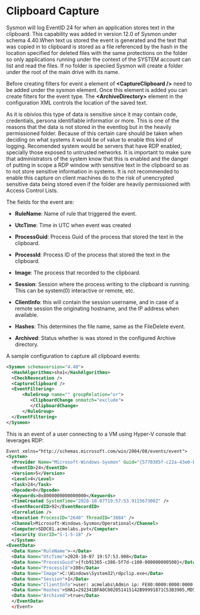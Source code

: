 Clipboard Capture
=================

Sysmon will log EventID 24 for when an application stores text in the clipboard. This capability was added in version 12.0 of Sysmon under schema 4.40.When text us stored the event is generated and the text that was copied in to clipboard is stored as a file referenced by the hash in the location specified for deleted files with the same protections on the folder so only applications running under the context of the SYSTEM account can list and read the files. If no folder is speciied Sysmon will create a folder under the root of the main drive with its name. 

Before creating filters for event a element of **\<CaptureClipboard \/\>** need to be added under the sysmon element. Once this element is added you can create filters for the event type. The **\<ArchiveDirectory\>** element in the configuration XML controls the location of the saved text. 

As it is obivios this type of data is sensitive since it may contain code, credentials, persona identifiable informatior or more. This is one of the reasons that the data is not stored in the eventlog but in the heavily permissioned folder. Because of this certain care should be taken when deciding on what systems it would be of value to enable this kind of logging. Recomended system would be servers that have RDP enabled, specially those exposed to untrusted networks. It is important to make sure that administrators of the system know that this is enabled and the danger of putting in scope a RDP window with sensitive text in the clipboard so as to not store sensitive information in systems. It is not recommended to enable this capture on client machines do to the risk of unencrypted sensitive data being stored even if the folder are heavily permissioned with Access Control Lists. 

The fields for the event are:

* **RuleName**: Name of rule that triggered the event.

* **UtcTime**: Time in UTC when event was created

* **ProcessGuid**: Process Guid of the process that stored the text in the clipboard.

* **ProcessId**: Process ID of the process that stored the text in the clipboard.

* **Image**: The process that recorded to the clipboard.

* **Session**: Session where the process writing to the clipboard is running. This can be system(0) interactive or remote, etc.

* **ClientInfo**: this will contain the session username, and in case of a remote session the originating hostname, and the IP address when available.

* **Hashes**: This determines the file name, same as the FileDelete event.

* **Archived**: Status whether is was stored in the configured Archive directory.

A sample configuration to capture all clipboard events:

```XML
<Sysmon schemaversion="4.40">
  <HashAlgorithms>sha1</HashAlgorithms>
  <CheckRevocation />
  <CaptureClipboard />
  <EventFiltering>
      <RuleGroup name="" groupRelation="or">
         <ClipboardChange onmatch="exclude">
         </ClipboardChange>
      </RuleGroup> 
  </EventFiltering>
</Sysmon>

```

This is an event of a user connecting to a VM using Hyper-V console that leverages RDP:

```XML
Event xmlns="http://schemas.microsoft.com/win/2004/08/events/event">
<System>
  <Provider Name="Microsoft-Windows-Sysmon" Guid="{5770385f-c22a-43e0-bf4c-06f5698ffbd9}" /> 
  <EventID>24</EventID> 
  <Version>5</Version> 
  <Level>4</Level> 
  <Task>24</Task> 
  <Opcode>0</Opcode> 
  <Keywords>0x8000000000000000</Keywords> 
  <TimeCreated SystemTime="2020-10-07T19:57:53.911567300Z" /> 
  <EventRecordID>92</EventRecordID> 
  <Correlation /> 
  <Execution ProcessID="2640" ThreadID="3884" /> 
  <Channel>Microsoft-Windows-Sysmon/Operational</Channel> 
  <Computer>SDDC01.acmelabs.pvt</Computer> 
  <Security UserID="S-1-5-18" /> 
  </System>
<EventData>
  <Data Name="RuleName">-</Data> 
  <Data Name="UtcTime">2020-10-07 19:57:53.908</Data> 
  <Data Name="ProcessGuid">{fcb91365-c386-5f7d-c100-000000000500}</Data> 
  <Data Name="ProcessId">108</Data> 
  <Data Name="Image">C:\Windows\System32\rdpclip.exe</Data> 
  <Data Name="Session">1</Data> 
  <Data Name="ClientInfo">user: acmelabs\Admin ip: FE80:0000:0000:0000:013E:52B8:0C83:3DE3 hostname: DESKTOP-LH0AJLB</Data> 
  <Data Name="Hashes">SHA1=292341BFA0C002051415142B99991871C53B3905,MD5=94B9F6FA8509AB6771F72304C0B3538B,SHA256=1AAE1F7AD5E7CB54F0302794430DFBB0CCCF6DA1F3C79DE1B17E8D367D7BF6C1,IMPHASH=00000000000000000000000000000000</Data> 
  <Data Name="Archived">true</Data> 
  </EventData>
  </Event>
```


